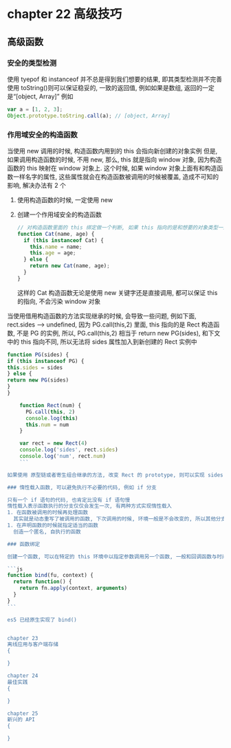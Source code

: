 # chapter 22 高级技巧

## 高级函数

### 安全的类型检测

使用 tyepof 和 instanceof 并不总是得到我们想要的结果, 即其类型检测并不完善
使用 toString()则可以保证稳妥的, 一致的返回值, 例如如果是数组, 返回的一定是“[object, Array]”
例如

```js
var a = [1, 2, 3];
Object.prototype.toString.call(a); // [object, Array]
```

### 作用域安全的构造函数

当使用 new 调用的时候, 构造函数内用到的 this 会指向新创建的对象实例
但是, 如果调用构造函数的时候, 不用 new, 那么, this 就是指向 window 对象, 因为构造函数的 this 映射在 window 对象上. 这个时候, 如果 window 对象上面有和构造函数一样名字的属性, 这些属性就会在构造函数被调用的时候被覆盖, 造成不可知的影响, 解决办法有 2 个

1. 使用构造函数的时候, 一定使用 new
1. 创建一个作用域安全的构造函数

   ```js
   // 对构造函数里面的 this 绑定做一个判断, 如果 this 指向的是和想要的对象类型一致的对象, 则正常使用, 否则, 使用 new 关键字
   function Cat(name, age) {
     if (this instanceof Cat) {
       this.name = name;
       this.age = age;
     } else {
       return new Cat(name, age);
     }
   }
   ```

   这样的 Cat 构造函数无论是使用 new 关键字还是直接调用, 都可以保证 this 的指向, 不会污染 window 对象

当使用借用构造函数的方法实现继承的时候, 会导致一些问题, 例如下面, rect.sides --> undefined, 因为 PG.call(this,2) 里面, this 指向的是 Rect 构造函数, 不是 PG 的实例, 所以, PG.call(this,2) 相当于 return new PG(sides), 和下文中的 this 指向不同, 所以无法将 sides 属性加入到新创建的 Rect 实例中

````js
function PG(sides) {
if (this instanceof PG) {
this.sides = sides
} else {
return new PG(sides)
}
}

    function Rect(num) {
      PG.call(this, 2)
      console.log(this)
      this.num = num
    }

    var rect = new Rect(4)
    console.log('sides', rect.sides)
    console.log('num', rect.num)
    ```

如果使用 原型链或者寄生组合继承的方法, 改变 Rect 的 prototype, 则可以实现 sides 属性的正常赋值

### 惰性载入函数, 可以避免执行不必要的代码, 例如 if 分支

只有一个 if 语句的代码, 也肯定比没有 if 语句慢
惰性载入表示函数执行的分支仅仅会发生一次, 有两种方式实现惰性载入
1. 在函数被调用的时候再处理函数
  其实就是动态重写了被调用的函数, 下次调用的时候, 环境一般是不会改变的, 所以其他分支也是没用了
1. 在声明函数的时候就指定适当的函数
  创造一个匿名, 自执行的函数

### 函数绑定

创建一个函数, 可以在特定的 this 环境中以指定参数调用另一个函数, 一般和回调函数与时间处理程序一起使用

```js
function bind(fu, context) {
  return function() {
    return fn.apply(context, arguments)
  }
}
```

es5 已经原生实现了 bind()


chapter 23
离线应用与客户端存储
{

}

chapter 24
最佳实践
{

}

chapter 25
新兴的 API
{

}
````
